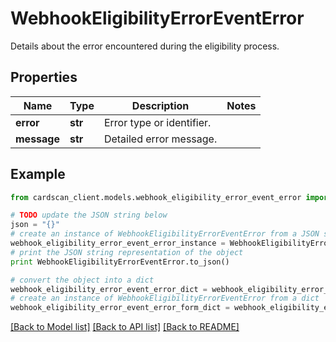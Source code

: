 # WebhookEligibilityErrorEventError

Details about the error encountered during the eligibility process.

## Properties
Name | Type | Description | Notes
------------ | ------------- | ------------- | -------------
**error** | **str** | Error type or identifier. | 
**message** | **str** | Detailed error message. | 

## Example

```python
from cardscan_client.models.webhook_eligibility_error_event_error import WebhookEligibilityErrorEventError

# TODO update the JSON string below
json = "{}"
# create an instance of WebhookEligibilityErrorEventError from a JSON string
webhook_eligibility_error_event_error_instance = WebhookEligibilityErrorEventError.from_json(json)
# print the JSON string representation of the object
print WebhookEligibilityErrorEventError.to_json()

# convert the object into a dict
webhook_eligibility_error_event_error_dict = webhook_eligibility_error_event_error_instance.to_dict()
# create an instance of WebhookEligibilityErrorEventError from a dict
webhook_eligibility_error_event_error_form_dict = webhook_eligibility_error_event_error.from_dict(webhook_eligibility_error_event_error_dict)
```
[[Back to Model list]](../README.md#documentation-for-models) [[Back to API list]](../README.md#documentation-for-api-endpoints) [[Back to README]](../README.md)


